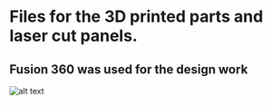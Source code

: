# Files for the 3D printed parts and laser cut panels. 
## Fusion 360 was used for the design work

![alt text](https://live.staticflickr.com/65535/53856038496_e058ee77c6_b.jpg)
